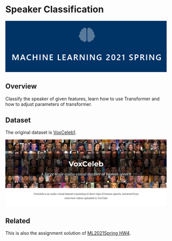 # Speaker Classification

![image-20240113175506430](https://raw.githubusercontent.com/bonjour-npy/Image-Hosting-Service/main/typora_imagesimage-20240113175506430.png)

## Overview

Classify the speaker of given features, learn how to use Transformer and how to adjust parameters of transformer.

## Dataset

The original dataset is [VoxCeleb1](https://www.robots.ox.ac.uk/~vgg/data/voxceleb/).

![image-20240113163045453](https://raw.githubusercontent.com/bonjour-npy/Image-Hosting-Service/main/typora_imagesimage-20240113163045453.png)

## Related

This is also the assignment solution of [ML2021Spring HW4](https://speech.ee.ntu.edu.tw/~hylee/ml/2021-spring.php).